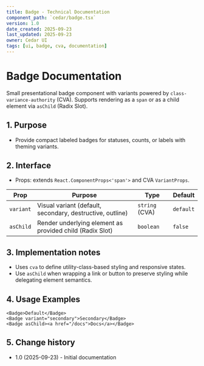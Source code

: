 ```yaml
---
title: Badge - Technical Documentation
component_path: `cedar/badge.tsx`
version: 1.0
date_created: 2025-09-23
last_updated: 2025-09-23
owner: Cedar UI
tags: [ui, badge, cva, documentation]
---
```


# Badge Documentation

Small presentational badge component with variants powered by `class-variance-authority` (CVA). Supports rendering as a `span` or as a child element via `asChild` (Radix Slot).

## 1. Purpose

- Provide compact labeled badges for statuses, counts, or labels with theming variants.

## 2. Interface

- Props: extends `React.ComponentProps<'span'>` and CVA `VariantProps`.

| Prop      | Purpose                                                   | Type           | Default   |
| --------- | --------------------------------------------------------- | -------------- | --------- |
| `variant` | Visual variant (default, secondary, destructive, outline) | `string` (CVA) | `default` |
| `asChild` | Render underlying element as provided child (Radix Slot)  | `boolean`      | `false`   |

## 3. Implementation notes

- Uses `cva` to define utility-class-based styling and responsive states.
- Use `asChild` when wrapping a link or button to preserve styling while delegating element semantics.

## 4. Usage Examples

```tsx
<Badge>Default</Badge>
<Badge variant="secondary">Secondary</Badge>
<Badge asChild><a href="/docs">Docs</a></Badge>
```

## 5. Change history

- 1.0 (2025-09-23) - Initial documentation
